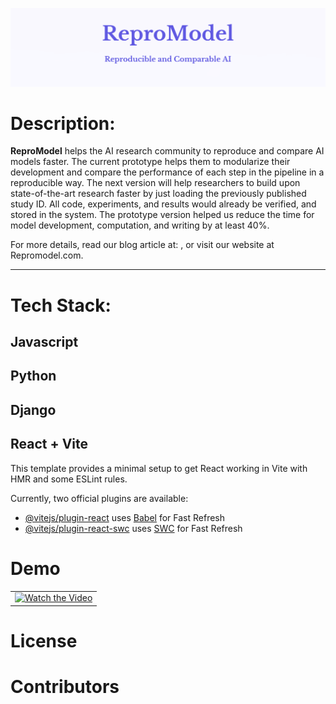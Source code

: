 ![Header Image](pic1)
# Description:

**ReproModel** helps the AI research community to reproduce and compare AI models faster. 
The current prototype helps them to modularize their development and compare the performance of each step in the pipeline in a reproducible way. 
The next version will help researchers to build upon state-of-the-art research faster by just loading the previously published study ID. All code, experiments, and results would already be verified, and stored in the system. The prototype version helped us reduce the time for model development, computation, and writing by at least 40%. 

For more details, read our blog article at: , or visit our website at Repromodel.com.

---

# Tech Stack: 
## Javascript
## Python
## Django
## React + Vite

This template provides a minimal setup to get React working in Vite with HMR and some ESLint rules.

Currently, two official plugins are available:

- [@vitejs/plugin-react](https://github.com/vitejs/vite-plugin-react/blob/main/packages/plugin-react/README.md) uses [Babel](https://babeljs.io/) for Fast Refresh
- [@vitejs/plugin-react-swc](https://github.com/vitejs/vite-plugin-react-swc) uses [SWC](https://swc.rs/) for Fast Refresh

# Demo
<table>
  <tr>
    <td align="center">
      <a href="https://www.youtube.com/watch?v=MQHZMEloUps">
        <img src="http://img.youtube.com/vi/MQHZMEloUps/0.jpg" alt="Watch the Video">
      </a>
    </td>
  </tr>
</table>

# License 



# Contributors




